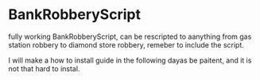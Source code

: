 # BankRobberyScript
fully working BankRobberyScript, can be rescripted to aanything from gas station robbery to diamond store robbery, remeber to include the script. 


I will make a how to install guide in the following dayas be paitent, and it is not that hard to instal. 

